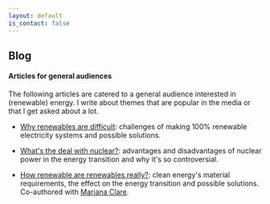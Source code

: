 ```yaml
---
layout: default
is_contact: false
---
```


## Blog


#### Articles for general audiences

The following articles are catered to a general audience interested in (renewable) energy. I write about themes that are popular in the media or that I get asked about a lot.

* [Why renewables are difficult](https://whyitrainedtoday.co.uk/index.php/2018/06/19/why-renewables-are-difficult/): challenges of making 100% renewable electricity systems and possible solutions.

* [What's the deal with nuclear?](https://whyitrainedtoday.co.uk/index.php/2018/10/15/whats-the-deal-with-nuclear/): advantages and disadvantages of nuclear power in the energy transition and why it's so controversial.

* [How renewable are renewables really?](https://whyitrainedtoday.co.uk/index.php/2018/11/29/how-renewable-are-renewables-really/): clean energy's material requirements, the effect on the energy transition and possible solutions. Co-authored with [Mariana Clare](https://www.imperial.ac.uk/people/m.clare17).
